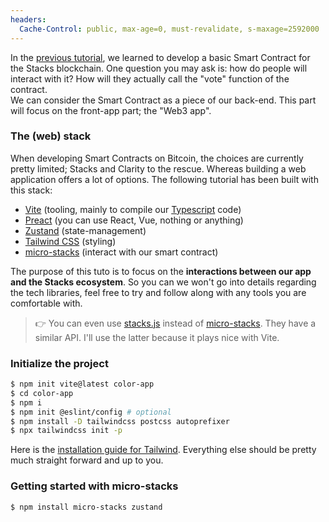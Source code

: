 ```yaml
---
headers:
  Cache-Control: public, max-age=0, must-revalidate, s-maxage=2592000
---
```


In the [previous tutorial](/01-voting-clarity-smart-contract), we learned to develop a basic Smart Contract for the Stacks blockchain. One question you may ask is: how do people will interact with it? How will they actually call the "vote" function of the contract.  
We can consider the Smart Contract as a piece of our back-end. This part will focus on the front-app part; the "Web3 app".

### The (web) stack

When developing Smart Contracts on Bitcoin, the choices are currently pretty limited; Stacks and Clarity to the rescue. Whereas building a web application offers a lot of options.
The following tutorial has been built with this stack:
- [Vite](https://vitejs.dev/) (tooling, mainly to compile our [Typescript](https://www.typescriptlang.org/) code)
- [Preact](https://preactjs.com/) (you can use React, Vue, nothing or anything)
- [Zustand](https://github.com/pmndrs/zustand) (state-management)
- [Tailwind CSS](https://tailwindcss.com/) (styling)
- [micro-stacks](https://github.com/fungible-systems/micro-stacks) (interact with our smart contract)

The purpose of this tuto is to focus on the **interactions between our app and the Stacks ecosystem**. So you can we won't go into details regarding the tech libraries, feel free to try and follow along with any tools you are comfortable with.

> :point_right: You can even use [stacks.js](https://github.com/hirosystems/stacks.js) instead of [micro-stacks](https://github.com/fungible-systems/micro-stacks). They have a similar API. I'll use the latter because it plays nice with Vite.

### Initialize the project

```sh
$ npm init vite@latest color-app
$ cd color-app
$ npm i
$ npm init @eslint/config # optional
$ npm install -D tailwindcss postcss autoprefixer
$ npx tailwindcss init -p
```
Here is the [installation guide for Tailwind](https://tailwindcss.com/docs/guides/vite). Everything else should be pretty much straight forward and up to you.


### Getting started with micro-stacks

```sh
$ npm install micro-stacks zustand
```
